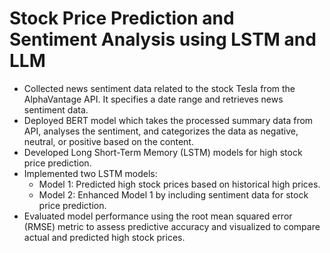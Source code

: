 # Stock Price Prediction and Sentiment Analysis using LSTM and LLM

- Collected news sentiment data related to the stock Tesla from the AlphaVantage API. It specifies a date range and retrieves news sentiment data.
- Deployed BERT model which takes the processed summary data from API, analyses the sentiment, and categorizes the data as negative, neutral, or positive based on the content.
- Developed Long Short-Term Memory (LSTM) models for high stock price prediction.
- Implemented two LSTM models:
	- Model 1: Predicted high stock prices based on historical high prices.
	- Model 2: Enhanced Model 1 by including sentiment data for stock price prediction.
- Evaluated model performance using the root mean squared error (RMSE) metric to assess predictive accuracy and visualized to compare actual and predicted high stock prices.
